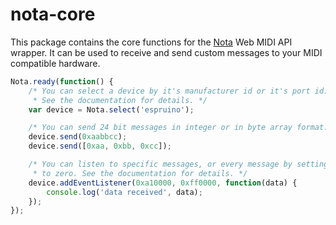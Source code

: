 # nota-core
This package contains the core functions for the [Nota](https://github.com/hngrhorace/nota) Web MIDI API wrapper.
It can be used to receive and send custom messages to your MIDI compatible hardware.

```javascript
Nota.ready(function() {
	/* You can select a device by it's manufacturer id or it's port id.
	 * See the documentation for details. */
	var device = Nota.select('espruino');

	/* You can send 24 bit messages in integer or in byte array format. */
	device.send(0xaabbcc);
	device.send([0xaa, 0xbb, 0xcc]);

	/* You can listen to specific messages, or every message by setting the mask
	 * to zero. See the documentation for details. */
	device.addEventListener(0xa10000, 0xff0000, function(data) {
		console.log('data received', data);
	});
});
```
